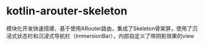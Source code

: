 # kotlin-arouter-skeleton
模块化开发快速搭建，基于使用ARouter路由，集成了Skeleton骨架屏，使用了沉浸式状态栏和沉浸式导航栏（ImmersionBar），内部自定义了带阴影效果的view
